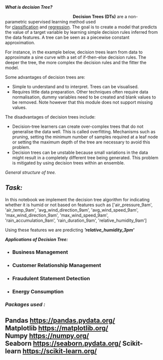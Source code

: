 ﻿***What is decision Tree?***

`                               `**Decision Trees (DTs)** are a non-parametric supervised learning method used for [classification](https://scikit-learn.org/stable/modules/tree.html#tree-classification) and [regression](https://scikit-learn.org/stable/modules/tree.html#tree-regression). The goal is to create a model that predicts the value of a target variable by learning simple decision rules inferred from the data features. A tree can be seen as a piecewise constant approximation.

For instance, in the example below, decision trees learn from data to approximate a sine curve with a set of if-then-else decision rules. The deeper the tree, the more complex the decision rules and the fitter the model.

Some advantages of decision trees are:

- Simple to understand and to interpret. Trees can be visualised.
- Requires little data preparation. Other techniques often require data normalisation, dummy variables need to be created and blank values to be removed. Note however that this module does not support missing values.

The disadvantages of decision trees include:

- Decision-tree learners can create over-complex trees that do not generalise the data well. This is called overfitting. Mechanisms such as pruning, setting the minimum number of samples required at a leaf node or setting the maximum depth of the tree are necessary to avoid this problem.
- Decision trees can be unstable because small variations in the data might result in a completely different tree being generated. This problem is mitigated by using decision trees within an ensemble.



*General structure of tree.*
## ***Task:***
In this notebook we implement the decision tree algorithm for indicating whether it is humid or not based on features such as ['air\_pressure\_9am', 'air\_temp\_9am', 'avg\_wind\_direction\_9am', 'avg\_wind\_speed\_9am', 'max\_wind\_direction\_9am', 'max\_wind\_speed\_9am', 'rain\_accumulation\_9am', 'rain\_duration\_9am', 'relative\_humidity\_9am']

Using these features we are predicting ***'relative\_humidity\_3pm'***

***Applications of Decision Tree:***
- ### Business Management
- ### Customer Relationship Management
- ### Fraudulent Statement Detection
- ### Energy Consumption
### ***Packages used :***
Pandas <https://pandas.pydata.org/>
Matplotlib <https://matplotlib.org/>
Numpy <https://numpy.org/>
Seaborn <https://seaborn.pydata.org/>
Scikit-learn <https://scikit-learn.org/>
----------------------------------------

